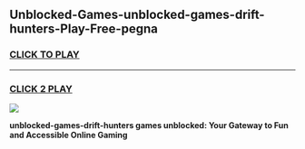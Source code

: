 
## Unblocked-Games-unblocked-games-drift-hunters-Play-Free-pegna
<h3>
<a href="https://premium76.site?title=unblocked-games-drift-hunters&ref=18A">CLICK TO PLAY</a></h3>
<hr>

<h3>
<a href="https://premium76.site?title=unblocked-games-drift-hunters&ref=18A">CLICK 2 PLAY</a>
  
</h3>

<a href="https://premium76.site?title=unblocked-games-drift-hunters&ref=18A"><img src="https://clearcache.store/games.png"></a>


**unblocked-games-drift-hunters games unblocked: Your Gateway to Fun and Accessible Online Gaming**
